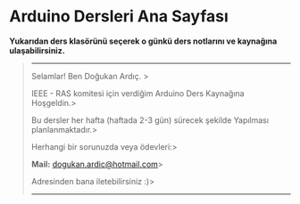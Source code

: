 # Arduino Dersleri Ana Sayfası

**Yukarıdan ders klasörünü seçerek o günkü ders notlarını ve kaynağına ulaşabilirsiniz.**

>-------------------------------------------------------------------------------------------------------------
>
>Selamlar! Ben Doğukan Ardıç. >
>
>IEEE - RAS komitesi için verdiğim Arduino Ders Kaynağına Hoşgeldin.>
>
>Bu dersler her hafta (haftada 2-3 gün) sürecek şekilde Yapılması planlanmaktadır.>
>
>Herhangi bir sorunuzda veya ödevleri:>
>
>**Mail:** dogukan.ardic@hotmail.com>
>
>Adresinden bana iletebilirsiniz :)>
>
>------------------------------------------------------------------------------------------------------------

